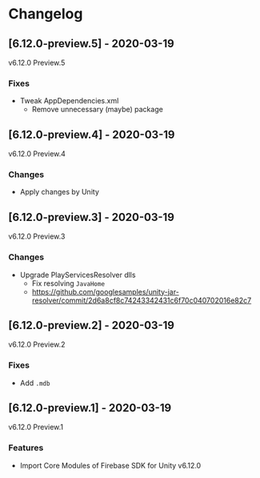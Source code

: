 # Changelog

## [6.12.0-preview.5] - 2020-03-19

v6.12.0 Preview.5

### Fixes

* Tweak AppDependencies.xml
    * Remove unnecessary (maybe) package

## [6.12.0-preview.4] - 2020-03-19

v6.12.0 Preview.4

### Changes

* Apply changes by Unity

## [6.12.0-preview.3] - 2020-03-19

v6.12.0 Preview.3

### Changes

* Upgrade PlayServicesResolver dlls
    * Fix resolving `JavaHome`
    * https://github.com/googlesamples/unity-jar-resolver/commit/2d6a8cf8c74243342431c6f70c040702016e82c7

## [6.12.0-preview.2] - 2020-03-19

v6.12.0 Preview.2

### Fixes

* Add `.mdb`

## [6.12.0-preview.1] - 2020-03-19

v6.12.0 Preview.1

### Features

* Import Core Modules of Firebase SDK for Unity v6.12.0

